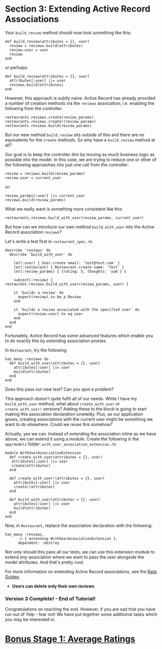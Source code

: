 # Section 3: Extending Active Record Associations

Your `build_review` method should now look something like this:

```
def build_review(attributes = {}, user)
  review = reviews.build(attributes)
  review.user = user
  review
end
```
or perhaps:

```
def build_review(attributes = {}, user)
  attributes[:user] ||= user
  reviews.build(attributes)
end
```

However, this approach is subtly naive.  Active Record has already provided a number of creation methods via the `reviews` association; i.e. enabling the following from the controller:
```
restaurants.reviews.create(review_params)
restaurants.reviews.create!(review_params)
restaurants.reviews.build(review_params)
```
But our new method `build_review` sits outside of this and there are no equivalents for the `create` methods.  So why have a `build_review` method at all?

Our goal is to keep the controller _thin_ by moving as much business logic as possible into the model.  In this case, we are trying to reduce one or other of the following approaches into just one call from the controller:
```
review = reviews.build(review_params)
review.user = current_user
```
or:
```
review_params[:user] ||= current_user
reviews.build(review_params)
```

What we really want is something more consistent like this:
```
restaurants.reviews.build_with_user(review_params, current_user)
```
But how can we introduce our own method `build_with_user` into the Active Record association `reviews`?

Let's write a test first in `restaurant_spec.rb`:
```
describe 'reviews' do
  describe 'build_with_user' do

    let(:user) { User.create email: 'test@test.com' }
    let(:restaurant) { Restaurant.create name: 'Test' }
    let(:review_params) { {rating: 5, thoughts: 'yum'} }

    subject(:review) { restaurant.reviews.build_with_user(review_params, user) }

    it 'builds a review' do
      expect(review).to be_a Review
    end

    it 'builds a review associated with the specified user' do
      expect(review.user).to eq user
    end
  end
end
```

Fortunately, Active Record has some advanced features which enable you to do exactly this by _extending_ association proxies.

In `Restaurant`, try the following:
```
has_many :reviews do
  def build_with_user(attributes = {}, user)
    attributes[:user] ||= user
    build(attributes)
  end
end
```
Does this pass our new test?  Can you spot a problem?

This approach doesn't quite fulfil all of our needs.  While I have my `build_with_user` method, what about `create_with_user` or `create_with_user!` versions?  Adding these to the block is going to start making this association declaration unwieldy.  Plus, as our application grows, creating associations with the current user might be something we want to do elsewhere.  Could we reuse this somehow?

Actually, yes we can.  Instead of extending the association inline as we have above, we can extend it using a module.  Create the following in the `app/models` folder:
`with_user_association_extension.rb`:
```
module WithUserAssociationExtension
  def create_with_user(attributes = {}, user)
   attributes[:user] ||= user
   create(attributes)
  end

  def create_with_user!(attributes = {}, user)
    attributes[:user] ||= user
    create!(attributes)
  end

  def build_with_user(attributes = {}, user)
    attributes[:user] ||= user
    build(attributes)
  end
end
```
Now, in `Restaurant`, replace the association declaration with the following:
```
has_many :reviews,
      -> { extending WithUserAssociationExtension },
      dependent: :destroy
```

Not only should this pass all our tests, we can use this extension module to extend _any_ association where we want to pass the user alongside the model attributes.  And that's pretty cool.

For more information on extending Active Record associations, see the [Rails Guides](http://guides.rubyonrails.org/association_basics.html#association-extensions).

* **Users can delete only their own reviews**

### Version 3 Complete! - End of Tutorial!

Congratulations on reaching the end. However, if you are sad that you have run out of Yelp - fear not! We have put together some additional tasks which you may be interested in.

# [Bonus Stage 1: Average Ratings](../yelp_further_challenges/1_average_ratings.md)
